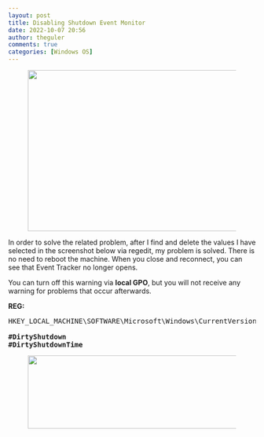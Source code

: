 ```yaml
---
layout: post
title: Disabling Shutdown Event Monitor
date: 2022-10-07 20:56
author: theguler
comments: true
categories: [Windows OS]
---
```

<!-- wp:image {"id":4962,"width":511,"height":328,"sizeSlug":"large","linkDestination":"none"} -->
<figure class="wp-block-image size-large is-resized"><img src="https://farukguler.com/assets/post_images/tracker.png?w=724" alt="" class="wp-image-4962" width="511" height="328" /></figure>
<!-- /wp:image -->

<!-- wp:paragraph -->
<p>In order to solve the related problem, after I find and delete the values I have selected in the screenshot below via regedit, my problem is solved. There is no need to reboot the machine. When you close and reconnect, you can see that Event Tracker no longer opens.</p>
<!-- /wp:paragraph -->

<!-- wp:paragraph -->
<p>You can turn off this warning via <strong>local GPO</strong>, but you will not receive any warning for problems that occur afterwards.</p>
<!-- /wp:paragraph -->

<!-- wp:paragraph -->
<p><strong>REG:</strong></p>
<!-- /wp:paragraph -->

<!-- wp:preformatted -->
<pre class="wp-block-preformatted">HKEY_LOCAL_MACHINE\SOFTWARE\Microsoft\Windows\CurrentVersion\Reliability

<strong>#DirtyShutdown</strong>
<strong>#DirtyShutdownTime</strong></pre>
<!-- /wp:preformatted -->

<!-- wp:image {"id":4965,"width":842,"height":149,"sizeSlug":"large","linkDestination":"none"} -->
<figure class="wp-block-image size-large is-resized"><img src="https://farukguler.com/assets/post_images/reg_delete.png?w=1024" alt="" class="wp-image-4965" width="842" height="149" /></figure>
<!-- /wp:image -->
